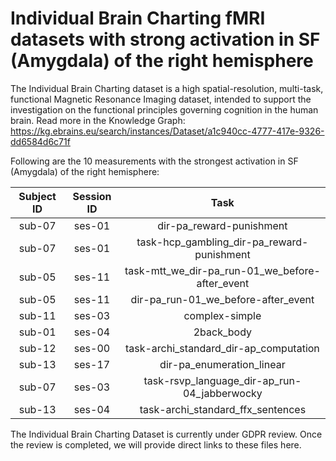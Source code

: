 # Individual Brain Charting fMRI datasets with strong activation in SF (Amygdala) of the right hemisphere

The Individual Brain Charting dataset is a high spatial-resolution, multi-task, functional Magnetic Resonance Imaging dataset, intended to support the investigation on the functional principles governing cognition in the human brain.
Read more in the Knowledge Graph: https://kg.ebrains.eu/search/instances/Dataset/a1c940cc-4777-417e-9326-dd6584d6c71f

Following are the 10 measurements with the strongest activation in SF (Amygdala) of the right hemisphere:

| Subject ID | Session ID | Task |
| :-: | :-: | :-: |
| sub-07 | ses-01 | dir-pa_reward-punishment|
| sub-07 | ses-01 | task-hcp_gambling_dir-pa_reward-punishment|
| sub-05 | ses-11 | task-mtt_we_dir-pa_run-01_we_before-after_event|
| sub-05 | ses-11 | dir-pa_run-01_we_before-after_event|
| sub-11 | ses-03 | complex-simple|
| sub-01 | ses-04 | 2back_body|
| sub-12 | ses-00 | task-archi_standard_dir-ap_computation|
| sub-13 | ses-17 | dir-pa_enumeration_linear|
| sub-07 | ses-03 | task-rsvp_language_dir-ap_run-04_jabberwocky|
| sub-13 | ses-04 | task-archi_standard_ffx_sentences|


The Individual Brain Charting Dataset is currently under GDPR review. Once the review is completed, we will provide direct links to these files here.
